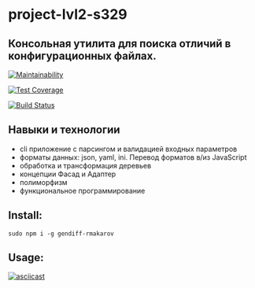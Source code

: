 # project-lvl2-s329

## Консольная утилита для поиска отличий в конфигурационных файлах.

[![Maintainability](https://api.codeclimate.com/v1/badges/09e31973e18e32031013/maintainability)](https://codeclimate.com/github/SmartRW/project-lvl2-s329/maintainability)

[![Test Coverage](https://api.codeclimate.com/v1/badges/09e31973e18e32031013/test_coverage)](https://codeclimate.com/github/SmartRW/project-lvl2-s329/test_coverage)

[![Build Status](https://travis-ci.org/SmartRW/project-lvl2-s329.svg?branch=master)](https://travis-ci.org/SmartRW/project-lvl2-s329)

## Навыки и технологии

+ cli приложение с парсингом и валидацией входных параметров
+ форматы данных: json, yaml, ini. Перевод форматов в/из JavaScript
+ обработка и трансформация деревьев
+ концепции Фасад и Адаптер
+ полиморфизм
+ функциональное программирование

## Install:

```sudo npm i -g gendiff-rmakarov```

## Usage:

[![asciicast](https://asciinema.org/a/Rn33VEMRPJmFcCNV2dFx328gC.png)](https://asciinema.org/a/Rn33VEMRPJmFcCNV2dFx328gC)
